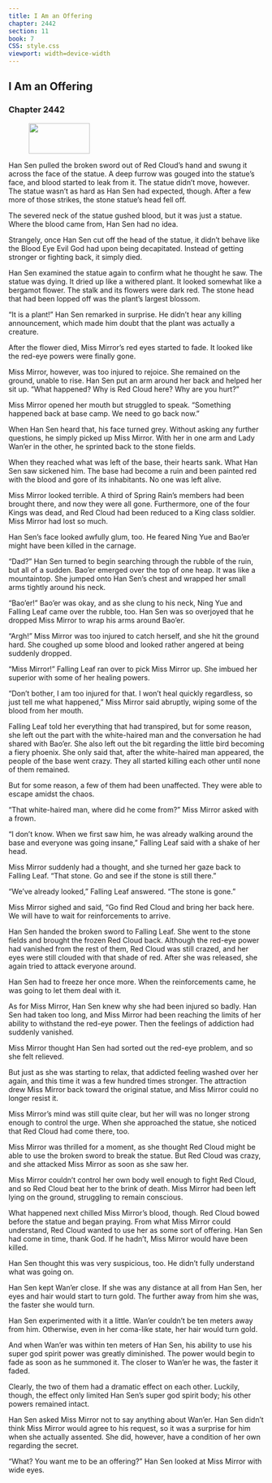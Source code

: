 ```yaml
---
title: I Am an Offering
chapter: 2442
section: 11
book: 7
CSS: style.css
viewport: width=device-width
---
```


## I Am an Offering

### Chapter 2442

<figure>
	<img src="../Images/gem.gif" alt="" id="gem" width="120" height="60" />
</figure>

Han Sen pulled the broken sword out of Red Cloud’s hand and swung it across the face of the statue. A deep furrow was gouged into the statue’s face, and blood started to leak from it. The statue didn’t move, however. The statue wasn’t as hard as Han Sen had expected, though. After a few more of those strikes, the stone statue’s head fell off.

The severed neck of the statue gushed blood, but it was just a statue. Where the blood came from, Han Sen had no idea.

Strangely, once Han Sen cut off the head of the statue, it didn’t behave like the Blood Eye Evil God had upon being decapitated. Instead of getting stronger or fighting back, it simply died.

Han Sen examined the statue again to confirm what he thought he saw. The statue was dying. It dried up like a withered plant. It looked somewhat like a bergamot flower. The stalk and its flowers were dark red. The stone head that had been lopped off was the plant’s largest blossom.

“It is a plant!” Han Sen remarked in surprise. He didn’t hear any killing announcement, which made him doubt that the plant was actually a creature.

After the flower died, Miss Mirror’s red eyes started to fade. It looked like the red-eye powers were finally gone.

Miss Mirror, however, was too injured to rejoice. She remained on the ground, unable to rise. Han Sen put an arm around her back and helped her sit up. “What happened? Why is Red Cloud here? Why are you hurt?”

Miss Mirror opened her mouth but struggled to speak. “Something happened back at base camp. We need to go back now.”

When Han Sen heard that, his face turned grey. Without asking any further questions, he simply picked up Miss Mirror. With her in one arm and Lady Wan’er in the other, he sprinted back to the stone fields.

When they reached what was left of the base, their hearts sank. What Han Sen saw sickened him. The base had become a ruin and been painted red with the blood and gore of its inhabitants. No one was left alive.

Miss Mirror looked terrible. A third of Spring Rain’s members had been brought there, and now they were all gone. Furthermore, one of the four Kings was dead, and Red Cloud had been reduced to a King class soldier. Miss Mirror had lost so much.

Han Sen’s face looked awfully glum, too. He feared Ning Yue and Bao’er might have been killed in the carnage.

“Dad?” Han Sen turned to begin searching through the rubble of the ruin, but all of a sudden. Bao’er emerged over the top of one heap. It was like a mountaintop. She jumped onto Han Sen’s chest and wrapped her small arms tightly around his neck.

“Bao’er!” Bao’er was okay, and as she clung to his neck, Ning Yue and Falling Leaf came over the rubble, too. Han Sen was so overjoyed that he dropped Miss Mirror to wrap his arms around Bao’er.

“Argh!” Miss Mirror was too injured to catch herself, and she hit the ground hard. She coughed up some blood and looked rather angered at being suddenly dropped.

“Miss Mirror!” Falling Leaf ran over to pick Miss Mirror up. She imbued her superior with some of her healing powers.

“Don’t bother, I am too injured for that. I won’t heal quickly regardless, so just tell me what happened,” Miss Mirror said abruptly, wiping some of the blood from her mouth.

Falling Leaf told her everything that had transpired, but for some reason, she left out the part with the white-haired man and the conversation he had shared with Bao’er. She also left out the bit regarding the little bird becoming a fiery phoenix. She only said that, after the white-haired man appeared, the people of the base went crazy. They all started killing each other until none of them remained.

But for some reason, a few of them had been unaffected. They were able to escape amidst the chaos.

“That white-haired man, where did he come from?” Miss Mirror asked with a frown.

“I don’t know. When we first saw him, he was already walking around the base and everyone was going insane,” Falling Leaf said with a shake of her head.

Miss Mirror suddenly had a thought, and she turned her gaze back to Falling Leaf. “That stone. Go and see if the stone is still there.”

“We’ve already looked,” Falling Leaf answered. “The stone is gone.”

Miss Mirror sighed and said, “Go find Red Cloud and bring her back here. We will have to wait for reinforcements to arrive.

Han Sen handed the broken sword to Falling Leaf. She went to the stone fields and brought the frozen Red Cloud back. Although the red-eye power had vanished from the rest of them, Red Cloud was still crazed, and her eyes were still clouded with that shade of red. After she was released, she again tried to attack everyone around.

Han Sen had to freeze her once more. When the reinforcements came, he was going to let them deal with it.

As for Miss Mirror, Han Sen knew why she had been injured so badly. Han Sen had taken too long, and Miss Mirror had been reaching the limits of her ability to withstand the red-eye power. Then the feelings of addiction had suddenly vanished.

Miss Mirror thought Han Sen had sorted out the red-eye problem, and so she felt relieved.

But just as she was starting to relax, that addicted feeling washed over her again, and this time it was a few hundred times stronger. The attraction drew Miss Mirror back toward the original statue, and Miss Mirror could no longer resist it.

Miss Mirror’s mind was still quite clear, but her will was no longer strong enough to control the urge. When she approached the statue, she noticed that Red Cloud had come there, too.

Miss Mirror was thrilled for a moment, as she thought Red Cloud might be able to use the broken sword to break the statue. But Red Cloud was crazy, and she attacked Miss Mirror as soon as she saw her.

Miss Mirror couldn’t control her own body well enough to fight Red Cloud, and so Red Cloud beat her to the brink of death. Miss Mirror had been left lying on the ground, struggling to remain conscious.

What happened next chilled Miss Mirror’s blood, though. Red Cloud bowed before the statue and began praying. From what Miss Mirror could understand, Red Cloud wanted to use her as some sort of offering. Han Sen had come in time, thank God. If he hadn’t, Miss Mirror would have been killed.

Han Sen thought this was very suspicious, too. He didn’t fully understand what was going on.

Han Sen kept Wan’er close. If she was any distance at all from Han Sen, her eyes and hair would start to turn gold. The further away from him she was, the faster she would turn.

Han Sen experimented with it a little. Wan’er couldn’t be ten meters away from him. Otherwise, even in her coma-like state, her hair would turn gold.

And when Wan’er was within ten meters of Han Sen, his ability to use his super god spirit power was greatly diminished. The power would begin to fade as soon as he summoned it. The closer to Wan’er he was, the faster it faded.

Clearly, the two of them had a dramatic effect on each other. Luckily, though, the effect only limited Han Sen’s super god spirit body; his other powers remained intact.

Han Sen asked Miss Mirror not to say anything about Wan’er. Han Sen didn’t think Miss Mirror would agree to his request, so it was a surprise for him when she actually assented. She did, however, have a condition of her own regarding the secret.

“What? You want me to be an offering?” Han Sen looked at Miss Mirror with wide eyes.